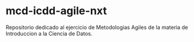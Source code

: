 # mcd-icdd-agile-nxt
Repositorio dedicado al ejercicio de Metodologias Agiles de la materia de Introduccion a la Ciencia de Datos.
